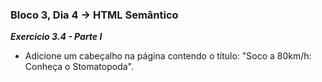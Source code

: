 ### Bloco 3, Dia 4 -> HTML Semântico

_**Exercício 3.4 - Parte I**_
 - Adicione um cabeçalho na página contendo o título: "Soco a 80km/h: Conheça o Stomatopoda".
